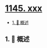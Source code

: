 # [1145. xxx](https://github.com/Tdahuyou/TNotes.leetcode/tree/main/notes/1145.%20xxx)

<!-- region:toc -->

- [1. 📝 概述](#1--概述)

<!-- endregion:toc -->

## 1. 📝 概述
